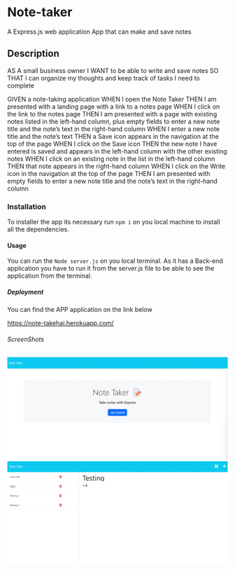 # Note-taker

 A Express.js web application App that can make and save notes 

 ## Description 

AS A small business owner
I WANT to be able to write and save notes
SO THAT I can organize my thoughts and keep track of tasks I need to complete

GIVEN a note-taking application
WHEN I open the Note Taker
THEN I am presented with a landing page with a link to a notes page
WHEN I click on the link to the notes page
THEN I am presented with a page with existing notes listed in the left-hand column, plus empty fields to enter a new note title and the note’s text in the right-hand column
WHEN I enter a new note title and the note’s text
THEN a Save icon appears in the navigation at the top of the page
WHEN I click on the Save icon
THEN the new note I have entered is saved and appears in the left-hand column with the other existing notes
WHEN I click on an existing note in the list in the left-hand column
THEN that note appears in the right-hand column
WHEN I click on the Write icon in the navigation at the top of the page
THEN I am presented with empty fields to enter a new note title and the note’s text in the right-hand column

### Installation

To installer the app its necessary run `npm i` on you local machine to install all the dependencies.

#### Usage 

You can run the `Node server.js` on you local terminal. As it has a Back-end application you have to run it from the server.js file to be able to see the application from the terminal. 

##### Deployment 

You can find the APP application on the link below 

https://note-takehai.herokuapp.com/


###### ScreenShots 

![alt text](./images/Screenshot%202023-02-08%20174445.gif)
![alt text](./images/Screenshot%202023-02-08%20174548.gif)
    
